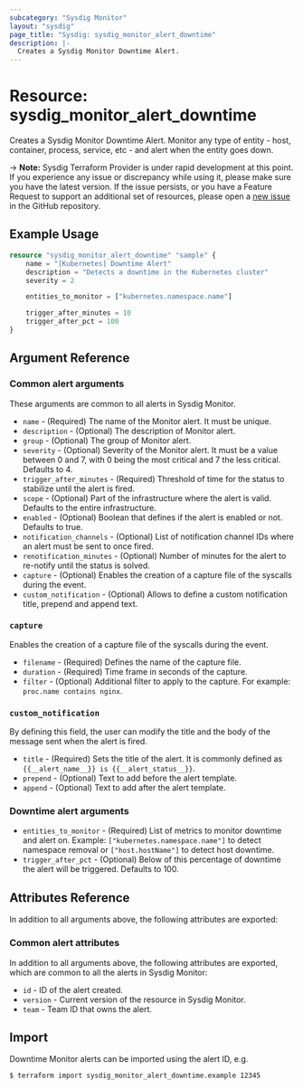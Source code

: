 ```yaml
---
subcategory: "Sysdig Monitor"
layout: "sysdig"
page_title: "Sysdig: sysdig_monitor_alert_downtime"
description: |-
  Creates a Sysdig Monitor Downtime Alert.
---
```


# Resource: sysdig_monitor_alert_downtime

Creates a Sysdig Monitor Downtime Alert. Monitor any type of entity - host, container, process, service, etc - and alert when the entity goes down.

-> **Note:** Sysdig Terraform Provider is under rapid development at this point. If you experience any issue or discrepancy while using it, please make sure you have the latest version. If the issue persists, or you have a Feature Request to support an additional set of resources, please open a [new issue](https://github.com/sysdiglabs/terraform-provider-sysdig/issues/new) in the GitHub repository.

## Example Usage

```terraform
resource "sysdig_monitor_alert_downtime" "sample" {
	name = "[Kubernetes] Downtime Alert"
	description = "Detects a downtime in the Kubernetes cluster"
	severity = 2

	entities_to_monitor = ["kubernetes.namespace.name"]

	trigger_after_minutes = 10
	trigger_after_pct = 100
}
```

## Argument Reference

### Common alert arguments

These arguments are common to all alerts in Sysdig Monitor.

* `name` - (Required) The name of the Monitor alert. It must be unique.
* `description` - (Optional) The description of Monitor alert.
* `group` - (Optional) The group of Monitor alert.
* `severity` - (Optional) Severity of the Monitor alert. It must be a value between 0 and 7,
               with 0 being the most critical and 7 the less critical. Defaults to 4.
* `trigger_after_minutes` - (Required) Threshold of time for the status to stabilize until the alert is fired.
* `scope` - (Optional) Part of the infrastructure where the alert is valid. Defaults to the entire infrastructure.
* `enabled` - (Optional) Boolean that defines if the alert is enabled or not. Defaults to true.
* `notification_channels` - (Optional) List of notification channel IDs where an alert must be sent to once fired.
* `renotification_minutes` - (Optional) Number of minutes for the alert to re-notify until the status is solved.
* `capture` - (Optional) Enables the creation of a capture file of the syscalls during the event.
* `custom_notification` - (Optional) Allows to define a custom notification title, prepend and append text.

### `capture`

Enables the creation of a capture file of the syscalls during the event.

* `filename` - (Required) Defines the name of the capture file.
* `duration` - (Required) Time frame in seconds of the capture.
* `filter` - (Optional) Additional filter to apply to the capture. For example: `proc.name contains nginx`.

### `custom_notification`

By defining this field, the user can modify the title and the body of the message sent when the alert
is fired.

* `title` - (Required) Sets the title of the alert. It is commonly defined as `{{__alert_name__}} is {{__alert_status__}}`.
* `prepend` - (Optional) Text to add before the alert template.
* `append` - (Optional) Text to add after the alert template.

### Downtime alert arguments

* `entities_to_monitor` - (Required) List of metrics to monitor downtime and alert on. Example: `["kubernetes.namespace.name"]` to detect namespace removal or `["host.hostName"]` to detect host downtime.
* `trigger_after_pct` - (Optional) Below of this percentage of downtime the alert will be triggered. Defaults to 100.  

## Attributes Reference

In addition to all arguments above, the following attributes are exported:

### Common alert attributes

In addition to all arguments above, the following attributes are exported, which are common to all the
alerts in Sysdig Monitor:

* `id` - ID of the alert created.
* `version` - Current version of the resource in Sysdig Monitor.
* `team` - Team ID that owns the alert.


## Import

Downtime Monitor alerts can be imported using the alert ID, e.g.

```
$ terraform import sysdig_monitor_alert_downtime.example 12345
```
